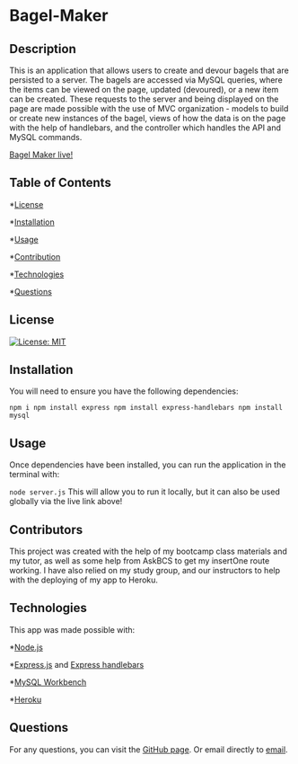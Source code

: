 # Bagel-Maker

## Description

This is an application that allows users to create and devour bagels that are persisted to a server. The bagels are accessed via MySQL queries, where the items can be viewed on the page, updated (devoured), or a new item can be created. These requests to the server and being displayed on the page are made possible with the use of MVC organization - models to build or create new instances of the bagel, views of how the data is on the page with the help of handlebars, and the controller which handles the API and MySQL commands.

[Bagel Maker live!](https://jmd-bagel-maker.herokuapp.com/)


 ## Table of Contents

  *[License](#license)

  *[Installation](#installation)

  *[Usage](#usage)

  *[Contribution](#contribution)

  *[Technologies](#technologies)

  *[Questions](#questions)

## License

[![License: MIT](https://img.shields.io/badge/License-MIT-yellow?style=plastic.svg)](https://opensource.org/licenses/MIT)

## Installation

You will need to ensure you have the following dependencies:


`
npm i
npm install express
npm install express-handlebars
npm install mysql
`

## Usage

Once dependencies have been installed, you can run the application in the terminal with:

`
node server.js
`
This will allow you to run it locally, but it can also be used globally via the live link above!

## Contributors

This project was created with the help of my bootcamp class materials and my tutor, as well as some help from AskBCS to get my insertOne route working. I have also relied on my study group, and our instructors to help with the deploying of my app to Heroku.

## Technologies

This app was made possible with:

*[Node.js](https://nodejs.org/)

*[Express.js](https://expressjs.com/) and [Express handlebars](https://www.npmjs.com/package/express-handlebars)

*[MySQL Workbench](https://www.mysql.com/products/workbench/)

*[Heroku](https://www.heroku.com/)


## Questions

For any questions, you can visit the [GitHub page](https://github.com/deck-jessica).
  Or email directly to [email](mailto:deck.jessica@gmail.com).